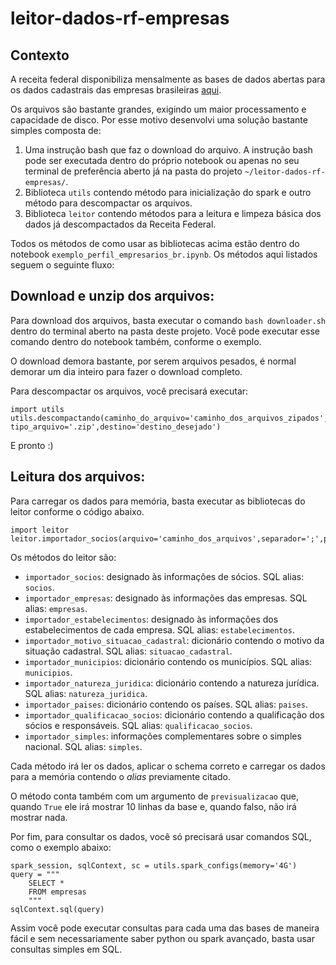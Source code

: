 # leitor-dados-rf-empresas

## Contexto

A receita federal disponibiliza mensalmente as bases de dados abertas para os dados cadastrais das empresas brasileiras [aqui](https://www.gov.br/receitafederal/pt-br/assuntos/orientacao-tributaria/cadastros/consultas/dados-publicos-cnpj).

Os arquivos são bastante grandes, exigindo um maior processamento e capacidade de disco. Por esse motivo desenvolvi uma solução bastante simples composta de:

1. Uma instrução bash que faz o download do arquivo. A instrução bash pode ser executada dentro do próprio notebook ou apenas no seu terminal de preferência aberto já na pasta do projeto `~/leitor-dados-rf-empresas/`.
2. Biblioteca `utils` contendo método para inicialização do spark e outro método para descompactar os arquivos.
3. Biblioteca `leitor` contendo métodos para a leitura e limpeza básica dos dados já descompactados da Receita Federal. 

Todos os métodos de como usar as bibliotecas acima estão dentro do notebook `exemplo_perfil_empresarios_br.ipynb`. Os métodos aqui listados seguem o seguinte fluxo:



## Download e unzip dos arquivos:

Para download dos arquivos, basta executar o comando `bash downloader.sh` dentro do terminal aberto na pasta deste projeto. Você pode executar esse comando dentro do notebook também, conforme o exemplo.

O download demora bastante, por serem arquivos pesados, é normal demorar um dia inteiro para fazer o download completo.

Para descompactar os arquivos, você precisará executar:
```
import utils
utils.descompactando(caminho_do_arquivo='caminho_dos_arquivos_zipados', tipo_arquivo='.zip',destino='destino_desejado')
```
E pronto :)

## Leitura dos arquivos:

Para carregar os dados para memória, basta executar as bibliotecas do leitor conforme o código abaixo.
```
import leitor
leitor.importador_socios(arquivo='caminho_dos_arquivos',separador=';',previsualizacao=True)
```

Os métodos do leitor são:
- `importador_socios`: designado às informações de sócios. SQL alias: `socios`.
- `importador_empresas`: designado às informações das empresas. SQL alias: `empresas`.
- `importador_estabelecimentos`: designado às informações dos estabelecimentos de cada empresa. SQL alias: `estabelecimentos`.
- `importador_motivo_situacao_cadastral`: dicionário contendo o motivo da situação cadastral. SQL alias: `situacao_cadastral`.
- `importador_municipios`: dicionário contendo os municípios. SQL alias: `municipios`.
- `importador_natureza_juridica`: dicionário contendo a natureza jurídica. SQL alias: `natureza_juridica`.
- `importador_paises`: dicionário contendo os países. SQL alias: `paises`.
- `importador_qualificacao_socios`: dicionário contendo a qualificação dos sócios e responsáveis. SQL alias: `qualificacao_socios`.
- `importador_simples`: informações complementares sobre o simples nacional. SQL alias: `simples`.

Cada método irá ler os dados, aplicar o schema correto e carregar os dados para a memória contendo o *alias* previamente citado.

O método conta também com um argumento de `previsualizacao` que, quando `True` ele irá mostrar 10 linhas da base e, quando falso, não irá mostrar nada.

Por fim, para consultar os dados, você só precisará usar comandos SQL, como o exemplo abaixo:

```
spark_session, sqlContext, sc = utils.spark_configs(memory='4G')
query = """
    SELECT *
    FROM empresas
    """
sqlContext.sql(query)
```
Assim você pode executar consultas para cada uma das bases de maneira fácil e sem necessariamente saber python ou spark avançado, basta usar consultas simples em SQL.